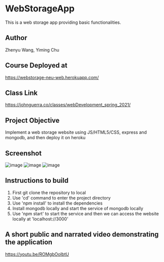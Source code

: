 # WebStorageApp

This is a web storage app providing basic functionalities.

## Author

Zhenyu Wang, Yiming Chu

## Course Deployed at

https://webstorage-neu-web.herokuapp.com/

## Class Link

https://johnguerra.co/classes/webDevelopment_spring_2021/

## Project Objective

Implement a web storage website using JS/HTML5/CSS, express and mongodb, and then deploy it on heroku

## Screenshot

![image](https://github.com/yimingdeveloper/WebStorageApp/blob/main/public/assets/screenshot1.jpg)
![image](https://github.com/yimingdeveloper/WebStorageApp/blob/main/public/assets/screenshot2.png)
![image](https://github.com/yimingdeveloper/WebStorageApp/blob/main/public/assets/screenshot3.png)

## Instructions to build

1. First git clone the repository to local
2. Use 'cd' command to enter the project directory
3. Use 'npm install' to install the dependencies
4. Install mongodb locally and start the service of mongodb locally
5. Use 'npm start' to start the service and then we can access the website locally at 'localhost://3000'

## A short public and narrated video demonstrating the application

https://youtu.be/ROMgbOoIbtU
